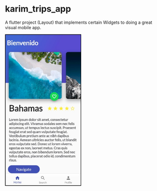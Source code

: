 # karim_trips_app

A flutter project (Layout) that implements certain Widgets to doing a great visual mobile app.

<p align="center">
    <img src="./flutter_trips_app.jpg"
        alt="Example Flutter app"
        style="float: left; margin-right: 10px; height: 500px"/>
</p>
